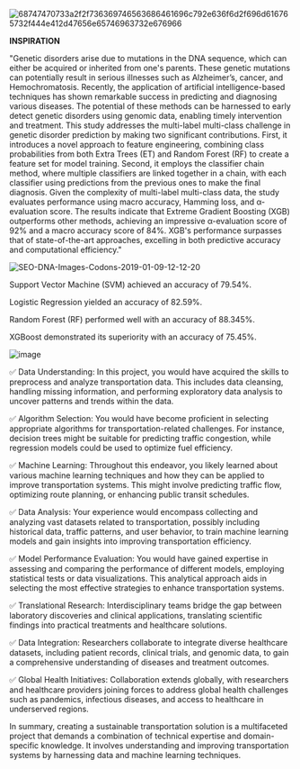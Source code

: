 
![68747470733a2f2f736369746563686461696c792e636f6d2f696d616765732f444e412d47656e65746963732e676966](https://github.com/21cs043kanivarshini/GitHub/assets/110712935/ff947371-ff16-4d1d-aa67-5c325f7d3a01)

**INSPIRATION**


"Genetic disorders arise due to mutations in the DNA sequence, which can either be acquired or inherited from one's parents. These genetic mutations can potentially result in serious illnesses such as Alzheimer’s, cancer, and Hemochromatosis. Recently, the application of artificial intelligence-based techniques has shown remarkable success in predicting and diagnosing various diseases. The potential of these methods can be harnessed to early detect genetic disorders using genomic data, enabling timely intervention and treatment. This study addresses the multi-label multi-class challenge in genetic disorder prediction by making two significant contributions. First, it introduces a novel approach to feature engineering, combining class probabilities from both Extra Trees (ET) and Random Forest (RF) to create a feature set for model training. Second, it employs the classifier chain method, where multiple classifiers are linked together in a chain, with each classifier using predictions from the previous ones to make the final diagnosis. Given the complexity of multi-label multi-class data, the study evaluates performance using macro accuracy, Hamming loss, and α-evaluation score. The results indicate that Extreme Gradient Boosting (XGB) outperforms other methods, achieving an impressive α-evaluation score of 92% and a macro accuracy score of 84%. XGB's performance surpasses that of state-of-the-art approaches, excelling in both predictive accuracy and computational efficiency."

![SEO-DNA-Images-Codons-2019-01-09-12-12-20](https://github.com/21cs043kanivarshini/GitHub/assets/110712935/01fc1194-09bc-46c6-8baa-eac854b6caf6)


Support Vector Machine (SVM) achieved an accuracy of 79.54%.

Logistic Regression yielded an accuracy of 82.59%.

Random Forest (RF) performed well with an accuracy of 88.345%.

XGBoost demonstrated its superiority with an accuracy of 75.45%.







![image](https://github.com/21cs043kanivarshini/GitHub/assets/110712935/9a8cf200-f66d-46c3-a22e-fbef076d73e1)






✅ Data Understanding: In this project, you would have acquired the skills to preprocess and analyze transportation data. This includes data cleansing, handling missing information, and performing exploratory data analysis to uncover patterns and trends within the data.

✅ Algorithm Selection: You would have become proficient in selecting appropriate algorithms for transportation-related challenges. For instance, decision trees might be suitable for predicting traffic congestion, while regression models could be used to optimize fuel efficiency.

✅ Machine Learning: Throughout this endeavor, you likely learned about various machine learning techniques and how they can be applied to improve transportation systems. This might involve predicting traffic flow, optimizing route planning, or enhancing public transit schedules.

✅ Data Analysis: Your experience would encompass collecting and analyzing vast datasets related to transportation, possibly including historical data, traffic patterns, and user behavior, to train machine learning models and gain insights into improving transportation efficiency.

✅ Model Performance Evaluation: You would have gained expertise in assessing and comparing the performance of different models, employing statistical tests or data visualizations. This analytical approach aids in selecting the most effective strategies to enhance transportation systems.

✅ Translational Research: Interdisciplinary teams bridge the gap between laboratory discoveries and clinical applications, translating scientific findings into practical treatments and healthcare solutions.

✅ Data Integration: Researchers collaborate to integrate diverse healthcare datasets, including patient records, clinical trials, and genomic data, to gain a comprehensive understanding of diseases and treatment outcomes.

✅ Global Health Initiatives: Collaboration extends globally, with researchers and healthcare providers joining forces to address global health challenges such as pandemics, infectious diseases, and access to healthcare in underserved regions.


In summary, creating a sustainable transportation solution is a multifaceted project that demands a combination of technical expertise and domain-specific knowledge. It involves understanding and improving transportation systems by harnessing data and machine learning techniques.


